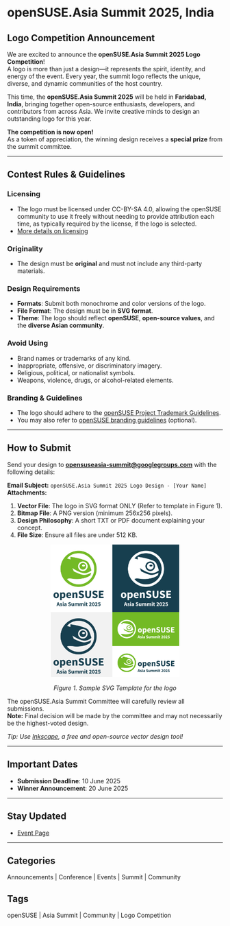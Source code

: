 # openSUSE.Asia Summit 2025, India  
## Logo Competition Announcement  

We are excited to announce the **openSUSE.Asia Summit 2025 Logo Competition**!  
A logo is more than just a design—it represents the spirit, identity, and energy of the event. Every year, the summit logo reflects the unique, diverse, and dynamic communities of the host country.

This time, the **openSUSE.Asia Summit 2025** will be held in **Faridabad, India**, bringing together open-source enthusiasts, developers, and contributors from across Asia. We invite creative minds to design an outstanding logo for this year.

**The competition is now open!**  
As a token of appreciation, the winning design receives a **special prize** from the summit committee.

---

## Contest Rules & Guidelines  

### Licensing  
- The logo must be licensed under CC-BY-SA 4.0, allowing the openSUSE community to use it freely without needing to provide attribution each time, as typically required by the license, if the logo is selected. 
- [More details on licensing](https://en.opensuse.org/openSUSE:Accepted_licences)

### Originality  
- The design must be **original** and must not include any third-party materials.

### Design Requirements  
- **Formats**: Submit both monochrome and color versions of the logo.  
- **File Format**: The design must be in **SVG format**.  
- **Theme**: The logo should reflect **openSUSE**, **open-source values**, and the **diverse Asian community**.

### Avoid Using  
- Brand names or trademarks of any kind.  
- Inappropriate, offensive, or discriminatory imagery.  
- Religious, political, or nationalist symbols.  
- Weapons, violence, drugs, or alcohol-related elements.

### Branding & Guidelines  
- The logo should adhere to the [openSUSE Project Trademark Guidelines](https://en.opensuse.org/File:OpenSUSE_Trademark_Guidelines.pdf).  
- You may also refer to [openSUSE branding guidelines](https://opensuse.github.io/branding-guidelines/) (optional).

---

## How to Submit  

Send your design to **opensuseasia-summit@googlegroups.com** with the following details:

**Email Subject:** `openSUSE.Asia Summit 2025 Logo Design - [Your Name]`  
**Attachments:**  
1. **Vector File**: The logo in SVG format ONLY (Refer to template in Figure 1).  
2. **Bitmap File**: A PNG version (minimum 256x256 pixels).  
3. **Design Philosophy**: A short TXT or PDF document explaining your concept.  
4. **File Size**: Ensure all files are under 512 KB.

<p align="center">
  <img src="/assets/images/2025-03-21/logo.png" alt="openSUSE.Asia Summit 2025 Logo" width="300">
</p>
<p align="center"><em>Figure 1. Sample SVG Template for the logo</em></p>

The openSUSE.Asia Summit Committee will carefully review all submissions.  
**Note:** Final decision will be made by the committee and may not necessarily be the highest-voted design.

*Tip: Use [Inkscape](https://inkscape.org/), a free and open-source vector design tool!*  

---

## Important Dates  
- **Submission Deadline**: 10 June 2025  
- **Winner Announcement**: 20 June 2025  

---

## Stay Updated  
- [Event Page](https://events.opensuse.org/)

---

## Categories  
Announcements | Conference | Events | Summit | Community  

## Tags  
openSUSE | Asia Summit | Community | Logo Competition
